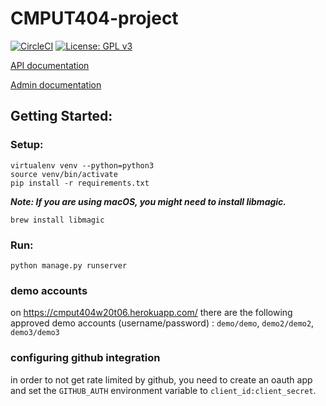 # CMPUT404-project
[![CircleCI](https://circleci.com/gh/Petelliott/CMPUT404-project.svg?style=svg)](https://circleci.com/gh/Petelliott/CMPUT404-project)
[![License: GPL v3](https://img.shields.io/badge/License-GPLv3-blue.svg)](https://www.gnu.org/licenses/gpl-3.0)


[API documentation](API.md)

[Admin documentation](Admin.md)

## Getting Started:
### Setup:
```
virtualenv venv --python=python3
source venv/bin/activate
pip install -r requirements.txt
```

***Note: If you are using macOS, you might need to install libmagic.***
```
brew install libmagic
```

### Run:
```
python manage.py runserver
```

### demo accounts

on https://cmput404w20t06.herokuapp.com/ there are the following
approved demo accounts (username/password) : `demo/demo`,
`demo2/demo2`, `demo3/demo3`

### configuring github integration

in order to not get rate limited by github, you need to create an
oauth app and set the `GITHUB_AUTH` environment variable to
`client_id:client_secret`.